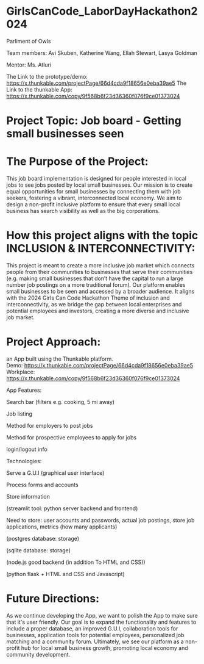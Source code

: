 # GirlsCanCode_LaborDayHackathon2024
Parliment of Owls

Team members: Avi Skuben, Katherine Wang, Ellah Stewart, Lasya Goldman

Mentor: Ms. Atluri

The Link to the prototype/demo: https://x.thunkable.com/projectPage/66d4cda9f18656e0eba39ae5
The Link to the thunkable App: https://x.thunkable.com/copy/9f568b6f23d36360f076f9ce01373024


# Project Topic: Job board - Getting small businesses seen

# The Purpose of the Project: 

This job board implementation is designed for people interested in local jobs to see jobs posted by local small businesses. 
Our mission is to create equal opportunities for small businesses by connecting them with job seekers, fostering a vibrant, interconnected local economy. 
We aim to design a non-profit inclusive platform to ensure that every small local business has search visibility as well as the big corporations. 

# How this project aligns with the topic INCLUSION & INTERCONNECTIVITY: 


This project is meant to create a more inclusive job market which connects people from their communities to businesses that serve their communities (e.g. making small businesses that don’t have the capital to run a large number job postings on a more traditional forum). 
Our platform enables small businesses to be seen and accessed by a broader audience. 
It aligns with the 2024 Girls Can Code Hackathon Theme of inclusion and interconnectivity, as we bridge the gap between local enterprises and potential employees and investors, creating a more diverse and inclusive job market. 

# Project Approach: 

an App built using the Thunkable platform.  
Demo: https://x.thunkable.com/projectPage/66d4cda9f18656e0eba39ae5
Workplace: https://x.thunkable.com/copy/9f568b6f23d36360f076f9ce01373024

App Features:

Search bar (filters e.g. cooking, 5 mi away)

Job listing

Method for employers to post jobs

Method for prospective employees to apply for jobs 

login/logout info 



Technologies:

Serve a G.U.I (graphical user interface)

Process forms and accounts

Store information

(streamlit tool: python server backend and frontend)

Need to store: user accounts and passwords, actual job postings, store job applications, metrics (how many applicants)

(postgres database: storage)

(sqlite database: storage)

(node.js good backend (in addition To HTML and CSS)) 

(python flask + HTML and CSS and Javascript)


# Future Directions:


As we continue developing the App, we want to polish the App to make sure that it's user friendly. Our goal is to expand the functionality and features to include a proper database, an improved G.U.I, collaboration tools for businesses, application tools for potential employees, personalized job matching and a community forum. 
Ultimately, we see our platform as a non-profit hub for local small business growth, promoting local economy and community development.




